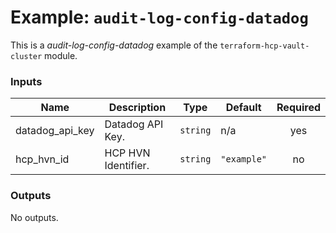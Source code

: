 # Example: `audit-log-config-datadog`

This is a _audit-log-config-datadog_ example of the `terraform-hcp-vault-cluster` module.

<!-- BEGIN_TF_DOCS -->
### Inputs

| Name | Description | Type | Default | Required |
|------|-------------|------|---------|:--------:|
| datadog_api_key | Datadog API Key. | `string` | n/a | yes |
| hcp_hvn_id | HCP HVN Identifier. | `string` | `"example"` | no |

### Outputs

No outputs.
<!-- END_TF_DOCS -->
